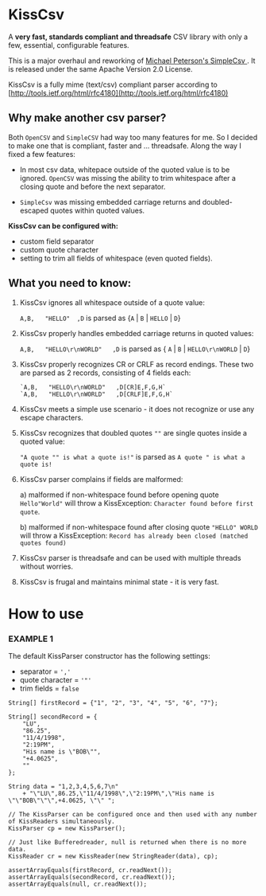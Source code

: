 KissCsv
=======

A **very fast, standards compliant and threadsafe** CSV library with only a few, essential, configurable features.

This is a major overhaul and reworking of [Michael Peterson's SimpleCsv ](https://github.com/quux00/simplecsv). It is released under the same Apache Version 2.0 License.

KissCsv is a fully mime (text/csv) compliant parser according to [http://tools.ietf.org/html/rfc4180](http://tools.ietf.org/html/rfc4180) 

## Why make another csv parser?

Both `OpenCSV` and `SimpleCSV` had way too many features for me. So I decided to make one that is compliant, faster and ... threadsafe. Along the way I fixed a few features:

- In most csv data, whitepace outside of the quoted value is to be ignored. `OpenCSV` was missing the ability to trim whitespace 
after a closing quote and before the next separator. 

- `SimpleCsv` was missing embedded carriage returns and doubled-escaped quotes within quoted values.

**KissCsv can be configured with:**
 - custom field separator
 - custom quote character
 - setting to trim all fields of whitespace (even quoted fields).
  
## What you need to know:

1) KissCsv ignores all whitespace outside of a quote value:

      `A,B,   "HELLO"  ,D` is parsed as {`A` | `B` | `HELLO` | `D`}

2) KissCsv properly handles embedded carriage returns in quoted values:

      `A,B,   "HELLO\r\nWORLD"   ,D` is parsed as { `A` | `B` | `HELLO\r\nWORLD` | `D`} 

3) KissCsv properly recognizes CR or CRLF as record endings. These two are parsed as 2 records, consisting of 4 fields each:

       `A,B,   "HELLO\r\nWORLD"   ,D[CR]E,F,G,H`
       `A,B,   "HELLO\r\nWORLD"   ,D[CRLF]E,F,G,H`
      

4) KissCsv meets a simple use scenario - it does not recognize or use any escape characters.

5) KissCsv recognizes that doubled quotes `""` are single quotes inside a quoted value:

      `"A quote "" is what a quote is!"` is parsed as `A quote " is what a quote is!`
      
6) KissCsv parser complains if fields are malformed:

      a) malformed if non-whitespace found before opening quote
      `Hello"World"` will throw a KissException: `Character found before first quote`.
    
      b) malformed if non-whitespace found after closing quote
      `"HELLO" WORLD` will throw a KissException: `Record has already been closed (matched quotes found)`

8) KissCsv parser is threadsafe and can be used with multiple threads without worries.

9) KissCsv is frugal and maintains minimal state - it is very fast.

# How to use

### EXAMPLE 1

The default KissParser constructor has the following settings:
- separator = `','`
- quote character = `'"'`
- trim fields = `false`

```
String[] firstRecord = {"1", "2", "3", "4", "5", "6", "7"};

String[] secondRecord = {
    "LU",
    "86.25",
    "11/4/1998",
    "2:19PM",
    "His name is \"BOB\"",
    "+4.0625",
    ""
};

String data = "1,2,3,4,5,6,7\n"
    + "\"LU\",86.25,\"11/4/1998\",\"2:19PM\",\"His name is \"\"BOB\"\"\",+4.0625, \"\" ";

// The KissParser can be configured once and then used with any number of KissReaders simultaneously.
KissParser cp = new KissParser();

// Just like Bufferedreader, null is returned when there is no more data.
KissReader cr = new KissReader(new StringReader(data), cp);

assertArrayEquals(firstRecord, cr.readNext());
assertArrayEquals(secondRecord, cr.readNext());
assertArrayEquals(null, cr.readNext());
```
